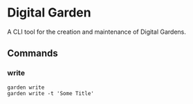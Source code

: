 # Digital Garden

A CLI tool for the creation and maintenance of Digital Gardens.

## Commands

### write

```shell
garden write
garden write -t 'Some Title'
```